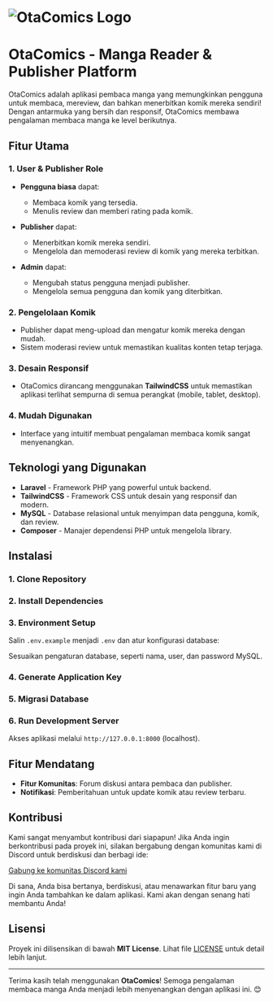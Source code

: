 # ![OtaComics Logo](https://t3.ftcdn.net/jpg/01/39/64/08/240_F_139640867_CVK4nj3kQs9wqgXQpDc9NJD2UdTunhmp.jpg)  
# **OtaComics** - Manga Reader & Publisher Platform

OtaComics adalah aplikasi pembaca manga yang memungkinkan pengguna untuk membaca, mereview, dan bahkan menerbitkan komik mereka sendiri! Dengan antarmuka yang bersih dan responsif, OtaComics membawa pengalaman membaca manga ke level berikutnya.

## Fitur Utama

### 1. **User & Publisher Role**
   - **Pengguna biasa** dapat:
     - Membaca komik yang tersedia.
     - Menulis review dan memberi rating pada komik.
   
   - **Publisher** dapat:
     - Menerbitkan komik mereka sendiri.
     - Mengelola dan memoderasi review di komik yang mereka terbitkan.
   
   - **Admin** dapat:
     - Mengubah status pengguna menjadi publisher.
     - Mengelola semua pengguna dan komik yang diterbitkan.

### 2. **Pengelolaan Komik**
   - Publisher dapat meng-upload dan mengatur komik mereka dengan mudah.
   - Sistem moderasi review untuk memastikan kualitas konten tetap terjaga.

### 3. **Desain Responsif**
   - OtaComics dirancang menggunakan **TailwindCSS** untuk memastikan aplikasi terlihat sempurna di semua perangkat (mobile, tablet, desktop).
   
### 4. **Mudah Digunakan**
   - Interface yang intuitif membuat pengalaman membaca komik sangat menyenangkan.
   
## Teknologi yang Digunakan

- **Laravel** - Framework PHP yang powerful untuk backend.
- **TailwindCSS** - Framework CSS untuk desain yang responsif dan modern.
- **MySQL** - Database relasional untuk menyimpan data pengguna, komik, dan review.
- **Composer** - Manajer dependensi PHP untuk mengelola library.

## Instalasi

### 1. **Clone Repository**

### 2. **Install Dependencies**

### 3. **Environment Setup**
Salin `.env.example` menjadi `.env` dan atur konfigurasi database:

Sesuaikan pengaturan database, seperti nama, user, dan password MySQL.

### 4. **Generate Application Key**

### 5. **Migrasi Database**

### 6. **Run Development Server**

Akses aplikasi melalui `http://127.0.0.1:8000` (localhost).

## Fitur Mendatang
- **Fitur Komunitas**: Forum diskusi antara pembaca dan publisher.
- **Notifikasi**: Pemberitahuan untuk update komik atau review terbaru.


## Kontribusi

Kami sangat menyambut kontribusi dari siapapun! Jika Anda ingin berkontribusi pada proyek ini, silakan bergabung dengan komunitas kami di Discord untuk berdiskusi dan berbagi ide:

[Gabung ke komunitas Discord kami](https://discord.gg/6d5uENqhvq)

Di sana, Anda bisa bertanya, berdiskusi, atau menawarkan fitur baru yang ingin Anda tambahkan ke dalam aplikasi. Kami akan dengan senang hati membantu Anda!



## Lisensi
Proyek ini dilisensikan di bawah **MIT License**. Lihat file [LICENSE](LICENSE) untuk detail lebih lanjut.

---

Terima kasih telah menggunakan **OtaComics**! Semoga pengalaman membaca manga Anda menjadi lebih menyenangkan dengan aplikasi ini. 😊
